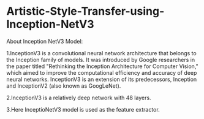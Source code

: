 # Artistic-Style-Transfer-using-Inception-NetV3

About Inception NetV3 Model:

1.InceptionV3 is a convolutional neural network architecture that belongs to the Inception family of models. It was introduced by Google researchers in the paper titled "Rethinking the Inception Architecture for Computer Vision," which aimed to improve the computational efficiency and accuracy of deep neural networks. InceptionV3 is an extension of its predecessors, Inception and InceptionV2 (also known as GoogLeNet).

2.InceptionV3 is a relatively deep network with 48 layers.

3.Here InceptioNetV3 model is used as the feature extractor.



